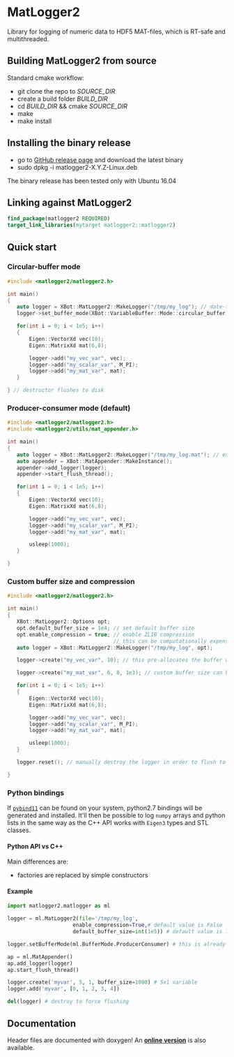 # MatLogger2
Library for logging of numeric data to HDF5 MAT-files, which is RT-safe and multithreaded.

## Building MatLogger2 from source
Standard cmake workflow:
 - git clone the repo to *SOURCE_DIR*
 - create a build folder *BUILD_DIR*
 - cd *BUILD_DIR* && cmake *SOURCE_DIR*
 - make
 - make install

## Installing the binary release
  - go to [GitHub release page](https://github.com/ADVRHumanoids/MatLogger2/releases) and download the latest binary
  - sudo dpkg -i matlogger2-X.Y.Z-Linux.deb

The binary release has been tested only with Ubuntu 16.04

## Linking against MatLogger2
```cmake
find_package(matlogger2 REQUIRED)
target_link_libraries(mytarget matlogger2::matlogger2)
```

 ## Quick start
 ### Circular-buffer mode
 ```c++
 #include <matlogger2/matlogger2.h>

 int main()
 {
    auto logger = XBot::MatLogger2::MakeLogger("/tmp/my_log"); // date-time automatically appended
    logger->set_buffer_mode(XBot::VariableBuffer::Mode::circular_buffer);

    for(int i = 0; i < 1e5; i++)
    {
        Eigen::VectorXd vec(10);
        Eigen::MatrixXd mat(6,8);

        logger->add("my_vec_var", vec);
        logger->add("my_scalar_var", M_PI);
        logger->add("my_mat_var", mat);
    }

 } // destructor flushes to disk
 ```

  ### Producer-consumer mode (default)
 ```c++
 #include <matlogger2/matlogger2.h>
 #include <matlogger2/utils/mat_appender.h>

 int main()
 {
    auto logger = XBot::MatLogger2::MakeLogger("/tmp/my_log.mat"); // extension provided -> date-time NOT appended
    auto appender = XBot::MatAppender::MakeInstance();
    appender->add_logger(logger);
    appender->start_flush_thread();

    for(int i = 0; i < 1e5; i++)
    {
        Eigen::VectorXd vec(10);
        Eigen::MatrixXd mat(6,8);

        logger->add("my_vec_var", vec);
        logger->add("my_scalar_var", M_PI);
        logger->add("my_mat_var", mat);

        usleep(1000);
    }

 }
 ```

 ### Custom buffer size and compression
 ```c++
 #include <matlogger2/matlogger2.h>

 int main()
 {
    XBot::MatLogger2::Options opt;
    opt.default_buffer_size = 1e4; // set default buffer size
    opt.enable_compression = true; // enable ZLIB compression
                                   // this can be computationally expensive
    auto logger = XBot::MatLogger2::MakeLogger("/tmp/my_log", opt);

    logger->create("my_vec_var", 10); // this pre-allocates the buffer with default buffer size

    logger->create("my_mat_var", 6, 8, 1e3); // custom buffer size can be set variable-wise

    for(int i = 0; i < 1e5; i++)
    {
        Eigen::VectorXd vec(10);
        Eigen::MatrixXd mat(6,8);

        logger->add("my_vec_var", vec);
        logger->add("my_scalar_var", M_PI);
        logger->add("my_mat_var", mat);

        usleep(1000);
    }

    logger.reset(); // manually destroy the logger in order to flush to disk

 }
 ```

 ### Python bindings
 If [`pybind11`](https://pybind11.readthedocs.io/en/stable/) can be found on your system, python2.7 bindings will be generated and installed. It'll then be possible to log `numpy` arrays and python lists in the same way as the C++ API works with `Eigen3` types and STL classes.
 #### Python API vs C++
 Main differences are:
  - factories are replaced by simple constructors
 #### Example
 ```python
import matlogger2.matlogger as ml

logger = ml.MatLogger2(file='/tmp/my_log',
                      enable_compression=True,# default value is False
                      default_buffer_size=int(1e5)) # default value is 1e4

logger.setBufferMode(ml.BufferMode.ProducerConsumer) # this is already the default choice

ap = ml.MatAppender()
ap.add_logger(logger)
ap.start_flush_thread()

logger.create('myvar', 5, 1, buffer_size=1000) # 5x1 variable
logger.add('myvar', [0, 1, 2, 3, 4])

del(logger) # destroy to force flushing

```

 ## Documentation
 Header files are documented with doxygen! An [**online version**](https://advrhumanoids.github.io/MatLogger2/classXBot_1_1MatLogger2.html) is also available.
